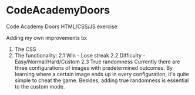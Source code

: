 # CodeAcademyDoors
Code Academy Doors HTML/CSS/JS exercise 

Adding my own improvements to:

1. The CSS
2. The functionality:
    2.1 Win - Lose streak
    2.2 Difficulty - Easy/Normal/Hard/Custom
    2.3 True randomness
        Currently there are three configurations of images with predetermined outcomes. By learning where a certain image ends up in every configuration, it's quite simple to cheat the game. Besides, adding true randomness is essential to the custom mode.